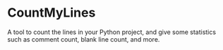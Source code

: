 # CountMyLines
A tool to count the lines in your Python project, and give some statistics such as comment count, blank line count, and more.
